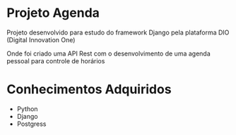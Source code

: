 # Projeto Agenda 

Projeto desenvolvido para estudo do framework Django pela plataforma DIO (Digital Innovation One)

Onde foi criado uma API Rest com o desenvolvimento de uma agenda pessoal para controle de horários

# Conhecimentos Adquiridos
  - Python
  - Django
  - Postgress
